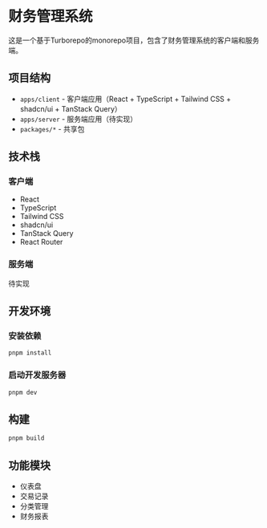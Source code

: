# 财务管理系统

这是一个基于Turborepo的monorepo项目，包含了财务管理系统的客户端和服务端。

## 项目结构

- `apps/client` - 客户端应用（React + TypeScript + Tailwind CSS + shadcn/ui + TanStack Query）
- `apps/server` - 服务端应用（待实现）
- `packages/*` - 共享包

## 技术栈

### 客户端

- React
- TypeScript
- Tailwind CSS
- shadcn/ui
- TanStack Query
- React Router

### 服务端

待实现

## 开发环境

### 安装依赖

```bash
pnpm install
```

### 启动开发服务器

```bash
pnpm dev
```

## 构建

```bash
pnpm build
```

## 功能模块

- 仪表盘
- 交易记录
- 分类管理
- 财务报表
